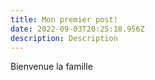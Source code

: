 ```yaml
---
title: Mon premier post!
date: 2022-09-03T20:25:18.956Z
description: Description
---
```

Bienvenue la famille
